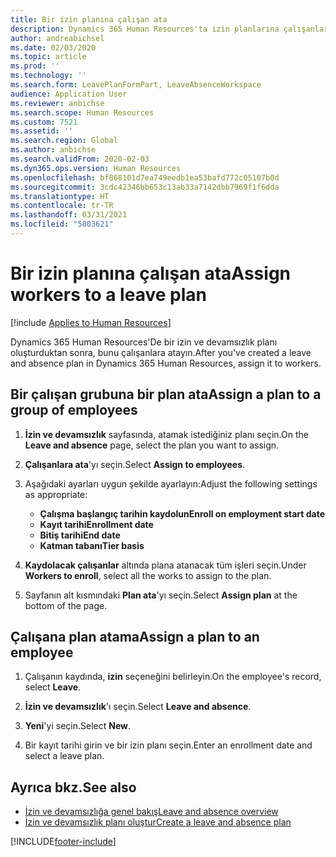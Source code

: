 ```yaml
---
title: Bir izin planına çalışan ata
description: Dynamics 365 Human Resources'ta izin planlarına çalışanları ve yüklenicileri atayın.
author: andreabichsel
ms.date: 02/03/2020
ms.topic: article
ms.prod: ''
ms.technology: ''
ms.search.form: LeavePlanFormPart, LeaveAbsenceWorkspace
audience: Application User
ms.reviewer: anbichse
ms.search.scope: Human Resources
ms.custom: 7521
ms.assetid: ''
ms.search.region: Global
ms.author: anbichse
ms.search.validFrom: 2020-02-03
ms.dyn365.ops.version: Human Resources
ms.openlocfilehash: bf868101d7ea749eedb1ea53bafd772c05107b0d
ms.sourcegitcommit: 3cdc42346bb653c13ab33a7142dbb7969f1f6dda
ms.translationtype: HT
ms.contentlocale: tr-TR
ms.lasthandoff: 03/31/2021
ms.locfileid: "5803621"
---
```

# <a name="assign-workers-to-a-leave-plan"></a><span data-ttu-id="c3b71-103">Bir izin planına çalışan ata</span><span class="sxs-lookup"><span data-stu-id="c3b71-103">Assign workers to a leave plan</span></span>

[!include [Applies to Human Resources](../includes/applies-to-hr.md)]

<span data-ttu-id="c3b71-104">Dynamics 365 Human Resources'De bir izin ve devamsızlık planı oluşturduktan sonra, bunu çalışanlara atayın.</span><span class="sxs-lookup"><span data-stu-id="c3b71-104">After you've created a leave and absence plan in Dynamics 365 Human Resources, assign it to workers.</span></span>

## <a name="assign-a-plan-to-a-group-of-employees"></a><span data-ttu-id="c3b71-105">Bir çalışan grubuna bir plan ata</span><span class="sxs-lookup"><span data-stu-id="c3b71-105">Assign a plan to a group of employees</span></span>

1. <span data-ttu-id="c3b71-106">**İzin ve devamsızlık** sayfasında, atamak istediğiniz planı seçin.</span><span class="sxs-lookup"><span data-stu-id="c3b71-106">On the **Leave and absence** page, select the plan you want to assign.</span></span>

2. <span data-ttu-id="c3b71-107">**Çalışanlara ata**'yı seçin.</span><span class="sxs-lookup"><span data-stu-id="c3b71-107">Select **Assign to employees**.</span></span>

3. <span data-ttu-id="c3b71-108">Aşağıdaki ayarları uygun şekilde ayarlayın:</span><span class="sxs-lookup"><span data-stu-id="c3b71-108">Adjust the following settings as appropriate:</span></span>

   - <span data-ttu-id="c3b71-109">**Çalışma başlangıç tarihin kaydolun**</span><span class="sxs-lookup"><span data-stu-id="c3b71-109">**Enroll on employment start date**</span></span>
   - <span data-ttu-id="c3b71-110">**Kayıt tarihi**</span><span class="sxs-lookup"><span data-stu-id="c3b71-110">**Enrollment date**</span></span>
   - <span data-ttu-id="c3b71-111">**Bitiş tarihi**</span><span class="sxs-lookup"><span data-stu-id="c3b71-111">**End date**</span></span>
   - <span data-ttu-id="c3b71-112">**Katman tabanı**</span><span class="sxs-lookup"><span data-stu-id="c3b71-112">**Tier basis**</span></span>

4. <span data-ttu-id="c3b71-113">**Kaydolacak çalışanlar** altında plana atanacak tüm işleri seçin.</span><span class="sxs-lookup"><span data-stu-id="c3b71-113">Under **Workers to enroll**, select all the works to assign to the plan.</span></span>

5. <span data-ttu-id="c3b71-114">Sayfanın alt kısmındaki **Plan ata**'yı seçin.</span><span class="sxs-lookup"><span data-stu-id="c3b71-114">Select **Assign plan** at the bottom of the page.</span></span>

## <a name="assign-a-plan-to-an-employee"></a><span data-ttu-id="c3b71-115">Çalışana plan atama</span><span class="sxs-lookup"><span data-stu-id="c3b71-115">Assign a plan to an employee</span></span>

1. <span data-ttu-id="c3b71-116">Çalışanın kaydında, **izin** seçeneğini belirleyin.</span><span class="sxs-lookup"><span data-stu-id="c3b71-116">On the employee's record, select **Leave**.</span></span>

2. <span data-ttu-id="c3b71-117">**İzin ve devamsızlık**'ı seçin.</span><span class="sxs-lookup"><span data-stu-id="c3b71-117">Select **Leave and absence**.</span></span>

3. <span data-ttu-id="c3b71-118">**Yeni**'yi seçin.</span><span class="sxs-lookup"><span data-stu-id="c3b71-118">Select **New**.</span></span>

4. <span data-ttu-id="c3b71-119">Bir kayıt tarihi girin ve bir izin planı seçin.</span><span class="sxs-lookup"><span data-stu-id="c3b71-119">Enter an enrollment date and select a leave plan.</span></span>

## <a name="see-also"></a><span data-ttu-id="c3b71-120">Ayrıca bkz.</span><span class="sxs-lookup"><span data-stu-id="c3b71-120">See also</span></span>

- [<span data-ttu-id="c3b71-121">İzin ve devamsızlığa genel bakış</span><span class="sxs-lookup"><span data-stu-id="c3b71-121">Leave and absence overview</span></span>](hr-leave-and-absence-overview.md)
- [<span data-ttu-id="c3b71-122">İzin ve devamsızlık planı oluştur</span><span class="sxs-lookup"><span data-stu-id="c3b71-122">Create a leave and absence plan</span></span>](hr-leave-and-absence-plans.md)

[!INCLUDE[footer-include](../includes/footer-banner.md)]